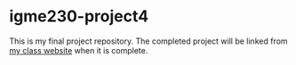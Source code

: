 # igme230-project4

This is my final project repository. The completed project will be linked from [my class website](hnttp://www.people.rit.edu/eng8002/igme230/project4) when it is complete.
